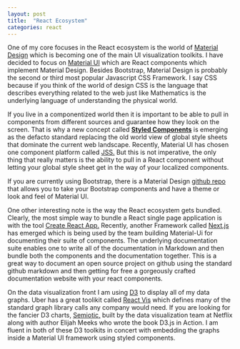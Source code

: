 ```yaml
---
layout: post
title:  "React Ecosystem"
categories: react
---
```




One of my core focuses in the React ecosystem is the world of
[Material Design](https://material.io/guidelines/)
which is becoming one of the main UI visualization toolkits.  I have decided to focus on
[Material UI](https://material-ui-next.com/)
which are React components which implement Material Design.  Besides Bootstrap, Material Design is probably the second or third most popular Javascript CSS Framework.  I say CSS because if you think of the world of design CSS is the language that describes everything related to the web just like Mathematics is the underlying language of understanding the physical world.

If you live in a componentized world then it is important to be able to pull in components from different sources and guarantee how they look on the screen.  That is why a new concept called [**Styled Components**](https://medium.com/seek-blog/a-unified-styling-language-d0c208de2660) is emerging as the defacto standard replacing the old world view of global style sheets that dominate the current web landscape.  Recently, Material UI has chosen one component platform called
[JSS.](http://cssinjs.org)
But this is not imperative, the only thing that really matters is the ability to pull in a React component without letting your global style sheet get in the way of your localized components.

If you are currently using Bootstrap, there is a Material Design
[github repo](https://github.com/FezVrasta/bootstrap-material-design)
that allows you to take your Bootstrap components and have a theme or look and feel of Material UI.

One other interesting note is the way the React ecosystem gets bundled.  Clearly, the most simple way to bundle a React single page application is with the tool [Create React App.](https://github.com/facebookincubator/create-react-app) Recently, another Framework called [Next.js](https://github.com/zeit/next.js/)
has emerged which is being used by the team building Material-Ui for documenting their suite of components.  The underlying documentation suite enables one to write all of the documentation in Markdown and then bundle both the components and the documentation together.  This is a great way to document an open source project on github using the standard github markdown and then getting for free a gorgeously crafted documentation website with your react components.

On the data visualization front I am using [D3](https://d3js.org/) to display all of my data graphs.  Uber has a great toolikit called
[React Vis](https://uber.github.io/react-vis/)
which defines many of the standard graph library calls any company would need.  If you are looking for the fancier D3 charts,
[Semiotic,](https://github.com/emeeks/semiotic)
built by the data visualization team at Netflix along with author Elijah Meeks who wrote the book D3.js in Action.  I am fluent in both of these D3 toolkits in concert with embedding the graphs inside a Material UI framework using styled components.
